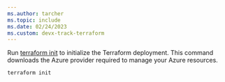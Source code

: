 ```yaml
---
ms.author: tarcher
ms.topic: include
ms.date: 02/24/2023
ms.custom: devx-track-terraform
---
```


Run [terraform init](https://www.terraform.io/docs/commands/init.html) to initialize the Terraform deployment. This command downloads the Azure provider required to manage your Azure resources.

```console
terraform init
```
